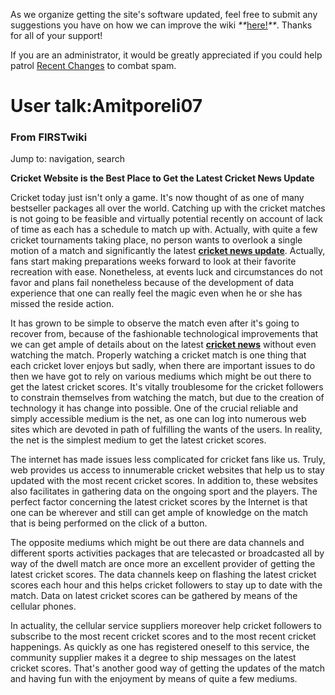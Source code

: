 As we organize getting the site's software updated, feel free to submit any
suggestions you have on how we can improve the wiki
_**_[here!](/index.php/User:Hallry/Suggestions "User:Hallry/Suggestions"
)_**_. Thanks for all of your support!

If you are an administrator, it would be greatly appreciated if you could help
patrol [Recent Changes](/index.php/Special:Recentchanges
"Special:Recentchanges" ) to combat spam.

# User talk:Amitporeli07

### From FIRSTwiki

Jump to: navigation, search

**Cricket Website is the Best Place to Get the Latest Cricket News Update**

  

Cricket today just isn't only a game. It's now thought of as one of many
bestseller packages all over the world. Catching up with the cricket matches
is not going to be feasible and virtually potential recently on account of
lack of time as each has a schedule to match up with. Actually, with quite a
few cricket tournaments taking place, no person wants to overlook a single
motion of a match and significantly the latest [**cricket news
update**](http://www.myt20cricket.com/ "http://www.myt20cricket.com/" ).
Actually, fans start making preparations weeks forward to look at their
favorite recreation with ease. Nonetheless, at events luck and circumstances
do not favor and plans fail nonetheless because of the development of data
experience that one can really feel the magic even when he or she has missed
the reside action.

It has grown to be simple to observe the match even after it's going to
recover from, because of the fashionable technological improvements that we
can get ample of details about on the latest [**cricket
news**](http://www.falconarmy.com/mediawiki/index.php?title=User:Amitporeli
"http://www.falconarmy.com/mediawiki/index.php?title=User:Amitporeli" )
without even watching the match. Properly watching a cricket match is one
thing that each cricket lover enjoys but sadly, when there are important
issues to do then we have got to rely on various mediums which might be out
there to get the latest cricket scores. It's vitally troublesome for the
cricket followers to constrain themselves from watching the match, but due to
the creation of technology it has change into possible. One of the crucial
reliable and simply accessible medium is the net, as one can log into numerous
web sites which are devoted in path of fulfilling the wants of the users. In
reality, the net is the simplest medium to get the latest cricket scores.

The internet has made issues less complicated for cricket fans like us. Truly,
web provides us access to innumerable cricket websites that help us to stay
updated with the most recent cricket scores. In addition to, these websites
also facilitates in gathering data on the ongoing sport and the players. The
perfect factor concerning the latest cricket scores by the Internet is that
one can be wherever and still can get ample of knowledge on the match that is
being performed on the click of a button.

The opposite mediums which might be out there are data channels and different
sports activities packages that are telecasted or broadcasted all by way of
the dwell match are once more an excellent provider of getting the latest
cricket scores. The data channels keep on flashing the latest cricket scores
each hour and this helps cricket followers to stay up to date with the match.
Data on latest cricket scores can be gathered by means of the cellular phones.

In actuality, the cellular service suppliers moreover help cricket followers
to subscribe to the most recent cricket scores and to the most recent cricket
happenings. As quickly as one has registered oneself to this service, the
community supplier makes it a degree to ship messages on the latest cricket
scores. That's another good way of getting the updates of the match and having
fun with the enjoyment by means of quite a few mediums.


